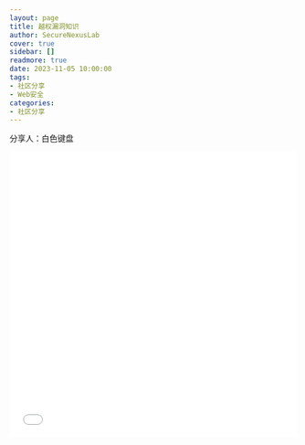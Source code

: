 ```yaml
---
layout: page
title: 越权漏洞知识
author: SecureNexusLab
cover: true
sidebar: []
readmore: true
date: 2023-11-05 10:00:00
tags: 
- 社区分享
- Web安全
categories:
- 社区分享
---
```


分享人：白色键盘

<iframe src="//player.bilibili.com/player.html?aid=917761194&bvid=BV1mu4y1Y74B&cid=1316338740&p=1&autoplay=0" allowfullscreen="allowfullscreen" width="100%" height="500" scrolling="no" frameborder="0" sandbox="allow-top-navigation allow-same-origin allow-forms allow-scripts"></iframe>